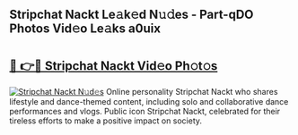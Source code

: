 ## Stripchat Nackt Le𝚊k𝚎d N𝚞𝚍es - Part-qDO Photos Vid𝚎o Le𝚊ks a0uix

# <h2><a href="http://fb7zf75.evod.top/?m=Stripchat+Nackt">🔗 👉🔴 Stripchat Nackt Vid𝚎o Ph𝚘t𝚘s</a></h2>

[![Stripchat Nackt N𝚞d𝚎s](https://i.imgur.com/8V9OHl7.gif)](http://fb7zf75.evod.top/?m=Stripchat+Nackt)
Online personality Stripchat Nackt who shares lifestyle and dance-themed content, including solo and collaborative dance performances and vlogs. Public icon Stripchat Nackt, celebrated for their tireless efforts to make a positive impact on society. 
